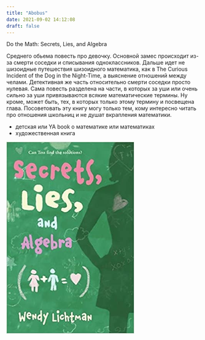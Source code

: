 ```yaml
---
title: "Abobus"
date: 2021-09-02 14:12:08
draft: false
---
```


Do the Math: Secrets, Lies, and Algebra

Среднего обьема повесть про девочку. Основной замес происходит из-за смерти соседки и списывания одноклассников. Дальше идет не шизоидные путешествия шизоидного математика, как в The Curious Incident of the Dog in the Night-Time, а выяснение отношений между челами. Детективная же часть относительно смерти соседки просто нулевая. Сама повесть разделена на части, в которых за уши или очень сильно за уши привязываются всякие математические термины. Ну кроме, может быть, тех, в которых только этому термину и посвещена глава.
Посоветовать эту книгу могу только тем, кому интересно читать про отношения школьниц и не душат вкрапления математики.

+ детская или YA book о математике или математиках
+ художественная книга

![](/img/vk/bxFAMZE1RAs.jpg)
